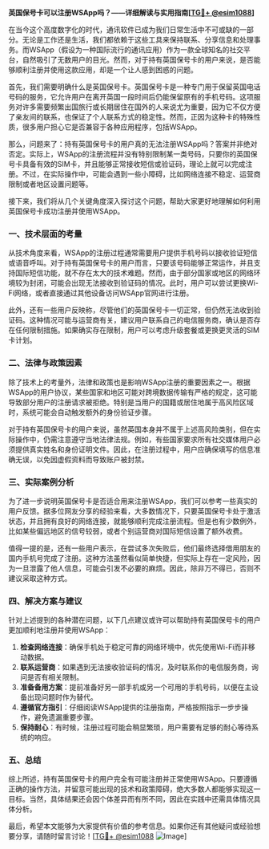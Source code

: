 **英国保号卡可以注册WSApp吗？——详细解读与实用指南[[TG💪+ @esim1088](https://t.me/s/esim1088)]**

在当今这个高度数字化的时代，通讯软件已成为我们日常生活中不可或缺的一部分。无论是工作还是生活，我们都依赖于这些工具来保持联系、分享信息和处理事务。而WSApp（假设为一种国际流行的通讯应用）作为一款全球知名的社交平台，自然吸引了无数用户的目光。然而，对于持有英国保号卡的用户来说，是否能够顺利注册并使用这款应用，却是一个让人感到困惑的问题。

首先，我们需要明确什么是英国保号卡。英国保号卡是一种专门用于保留英国电话号码的服务，它允许用户在离开英国一段时间后仍能保留原有的手机号码。这项服务对许多需要频繁出国旅行或长期居住在国外的人来说尤为重要，因为它不仅方便了亲友间的联系，也保证了个人联系方式的稳定性。然而，正因为这种卡的特殊性质，很多用户担心它是否兼容于各种应用程序，包括WSApp。

那么，问题来了：持有英国保号卡的用户真的无法注册WSApp吗？答案并非绝对否定。实际上，WSApp的注册流程并没有特别限制某一类号码，只要你的英国保号卡具备有效的SIM卡，并且能够正常接收短信或验证码，理论上就可以完成注册。不过，在实际操作中，可能会遇到一些小障碍，比如网络连接不稳定、运营商限制或者地区设置问题等。

接下来，我们将从几个关键角度深入探讨这个问题，帮助大家更好地理解如何利用英国保号卡成功注册并使用WSApp。

### 一、技术层面的考量

从技术角度来看，WSApp的注册过程通常需要用户提供手机号码以接收验证短信或语音呼叫。对于持有英国保号卡的用户而言，只要该号码能够正常运作，并且支持国际短信功能，就不存在太大的技术难题。然而，由于部分国家或地区的网络环境较为封闭，可能会出现无法接收到验证码的情况。此时，用户可以尝试更换Wi-Fi网络，或者直接通过其他设备访问WSApp官网进行注册。

此外，还有一些用户反映称，尽管他们的英国保号卡一切正常，但仍然无法收到验证码。这种情况可能与运营商有关，建议用户联系自己的电信服务商，确认是否存在任何限制措施。如果确实存在限制，用户可以考虑升级套餐或更换更灵活的SIM卡计划。

### 二、法律与政策因素

除了技术上的考量外，法律和政策也是影响WSApp注册的重要因素之一。根据WSApp的用户协议，某些国家和地区可能对跨境数据传输有严格的规定，这可能导致部分用户的注册请求被拒绝。特别是当用户的国籍或居住地属于高风险区域时，系统可能会自动触发额外的身份验证步骤。

对于持有英国保号卡的用户来说，虽然英国本身并不属于上述高风险类别，但在实际操作中，仍需注意遵守当地法律法规。例如，有些国家要求所有社交媒体用户必须提供真实姓名和身份证明文件。因此，在注册过程中，用户应确保填写的信息准确无误，以免因虚假资料而导致账户被封禁。

### 三、实际案例分析

为了进一步说明英国保号卡是否适合用来注册WSApp，我们可以参考一些真实的用户反馈。据多位网友分享的经验来看，大多数情况下，只要英国保号卡处于激活状态，并且拥有良好的网络连接，就能够顺利完成注册流程。但是也有少数例外，比如某些偏远地区的信号较弱，或者个别运营商对国际短信设置了额外收费。

值得一提的是，还有一些用户表示，在尝试多次失败后，他们最终选择借用朋友的国内手机号完成了注册。这种方法虽然看似简单快捷，但实际上存在一定风险，因为一旦泄露了他人信息，可能会引发不必要的麻烦。因此，除非万不得已，否则不建议采取这种方式。

### 四、解决方案与建议

针对上述提到的各种潜在问题，以下几点建议或许可以帮助持有英国保号卡的用户更加顺利地注册并使用WSApp：

1. **检查网络连接**：确保手机处于稳定可靠的网络环境中，优先使用Wi-Fi而非移动数据。
2. **联系运营商**：如果遇到无法接收验证码的情况，及时联系你的电信服务商，询问是否有相关限制。
3. **准备备用方案**：提前准备好另一部手机或另一个可用的手机号码，以便在主设备出现问题时作为替代。
4. **遵循官方指引**：仔细阅读WSApp提供的注册指南，严格按照指示一步步操作，避免遗漏重要步骤。
5. **保持耐心**：有时候，注册过程可能会稍显繁琐，用户需要有足够的耐心等待系统的响应。

### 五、总结

综上所述，持有英国保号卡的用户完全有可能注册并正常使用WSApp。只要遵循正确的操作方法，并留意可能出现的技术和政策障碍，绝大多数人都能够实现这一目标。当然，具体结果还会因个体差异而有所不同，因此在实践中还需具体情况具体分析。

最后，希望本文能够为大家提供有价值的参考信息。如果你还有其他疑问或经验想要分享，请随时留言讨论！[[TG💪+ @esim1088](https://t.me/s/esim1088) ![Image](https://i.postimg.cc/4NQfJmqS/Snipaste-2025-05-13-00-14-12.png)]